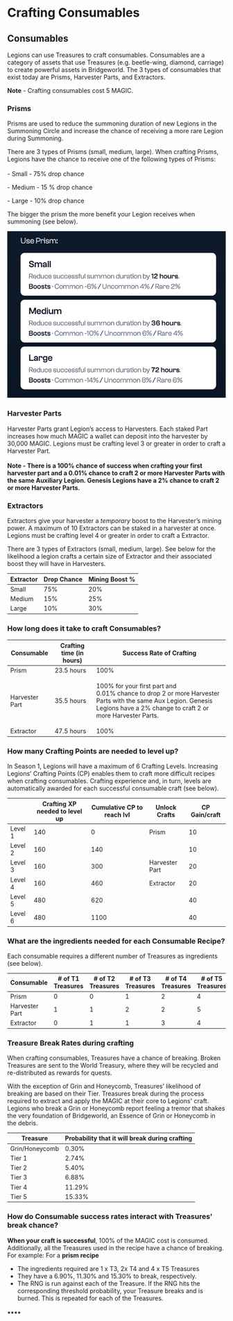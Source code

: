 # Crafting Consumables

## Consumables

Legions can use Treasures to craft consumables. Consumables are a category of assets that use Treasures (e.g. beetle-wing, diamond, carriage) to create powerful assets in Bridgeworld. The 3 types of consumables that exist today are Prisms, Harvester Parts, and Extractors.&#x20;

**Note** - Crafting consumables cost 5 MAGIC.

### Prisms

Prisms are used to reduce the summoning duration of new Legions in the Summoning Circle and increase the chance of receiving a more rare Legion during Summoning.&#x20;

There are 3 types of Prisms (small, medium, large). When crafting Prisms, Legions have the chance to receive one  of the following types of Prisms: \
\
&#x20;    \- Small - 75% drop chance

&#x20;    \- Medium - 15 % drop chance

&#x20;    \- Large - 10% drop chance

The bigger the prism the more benefit your Legion receives when summoning (see below).&#x20;

![](<../../../.gitbook/assets/Screen Shot 2022-08-08 at 7.29.31 PM.png>)

### Harvester Parts

Harvester Parts grant Legion’s access to Harvesters. Each staked Part increases how much MAGIC a wallet can deposit into the harvester by 30,000 MAGIC. Legions must be crafting level 3 or greater in order to craft a Harvester Part.\
\
**Note - There is a 100% chance of success when crafting your first harvester part and a 0.01% chance to craft 2 or more Harvester Parts with the same Auxiliary Legion. Genesis Legions have a 2% chance to craft 2 or more Harvester Parts.**&#x20;

### Extractors

Extractors give your harvester a _temporary_ boost to the Harvester’s mining power. A maximum of 10 Extractors can be staked in a harvester at once. Legions must be crafting level 4 or greater in order to craft a Extractor.

There are 3 types of Extractors (small, medium, large). See below for the likelihood a legion crafts a certain size of Extractor and their associated boost they will have in Harvesters. &#x20;

| Extractor | Drop Chance | Mining Boost % |
| --------- | ----------- | -------------- |
| Small     | 75%         | 20%            |
| Medium    | 15%         | 25%            |
| Large     | 10%         | 30%            |

### How long does it take to craft Consumables?

| Consumable     | Crafting time (in hours) | Success Rate of Crafting                                                                                                                                                              |
| -------------- | ------------------------ | ------------------------------------------------------------------------------------------------------------------------------------------------------------------------------------- |
| Prism          | 23.5 hours               | 100%                                                                                                                                                                                  |
| Harvester Part | 35.5 hours               | <p>100% for your first part and<br>0.01% chance to drop 2 or more Harvester Parts with the same Aux Legion. Genesis Legions have a 2% change to craft 2 or more Harvester Parts. </p> |
| Extractor      | 47.5 hours               | 100%                                                                                                                                                                                  |

### **How many Crafting Points are needed to level up?**

In Season 1, Legions will have a maximum of 6 Crafting Levels. Increasing Legions’ Crafting Points (CP) enables them to craft more difficult recipes when crafting consumables. Crafting experience and, in turn, levels are automatically awarded for each successful consumable craft (see below).

|         | Crafting XP needed to level up | Cumulative CP to reach lvl | Unlock Crafts  | CP Gain/craft |
| ------- | ------------------------------ | -------------------------- | -------------- | ------------- |
| Level 1 | 140                            | 0                          | Prism          | 10            |
| Level 2 | 160                            | 140                        |                | 10            |
| Level 3 | 160                            | 300                        | Harvester Part | 20            |
| Level 4 | 160                            | 460                        | Extractor      | 20            |
| Level 5 | 480                            | 620                        |                | 40            |
| Level 6 | 480                            | 1100                       |                | 40            |

### **What are the ingredients needed for each Consumable Recipe?**

Each consumable requires a different number of  Treasures as ingredients (see below).&#x20;

| Consumable     | # of T1 Treasures | # of T2 Treasures | # of T3 Treasures | # of T4 Treasures | # of T5 Treasures |
| -------------- | ----------------- | ----------------- | ----------------- | ----------------- | ----------------- |
| Prism          | 0                 | 0                 | 1                 | 2                 | 4                 |
| Harvester Part | 1                 | 1                 | 2                 | 2                 | 5                 |
| Extractor      | 0                 | 1                 | 1                 | 3                 | 4                 |



### **Treasure Break Rates during crafting**

When crafting consumables, Treasures have a chance of breaking. Broken Treasures are sent to the World Treasury, where they will be recycled and re-distributed as rewards for quests.

With the exception of Grin and Honeycomb, Treasures’ likelihood of breaking are based on their Tier. Treasures break during the process required to extract and apply the MAGIC at their core to Legions' craft. Legions who break a Grin or Honeycomb report feeling a tremor that shakes the very foundation of Bridgeworld, an Essence of Grin or Honeycomb in the debris.

| Treasure       | Probability that it will break during crafting |
| -------------- | ---------------------------------------------- |
| Grin/Honeycomb | 0.30%                                          |
| Tier 1         | 2.74%                                          |
| Tier 2         | 5.40%                                          |
| Tier 3         | 6.88%                                          |
| Tier 4         | 11.29%                                         |
| Tier 5         | 15.33%                                         |

### **How do Consumable success rates interact with Treasures’ break chance?**

**When your craft is successful**, 100% of the MAGIC cost is consumed. Additionally, all the Treasures used in the recipe have a chance of breaking. For example: For a **prism recipe**

* The ingredients required are 1 x T3, 2x T4 and 4 x T5 Treasures
* They have a 6.90%, 11.30% and 15.30% to break, respectively.
* The RNG is run against each of the Treasure. If the RNG hits the corresponding threshold probability, your Treasure breaks and is burned. This is repeated for each of the Treasures.



#### ****
